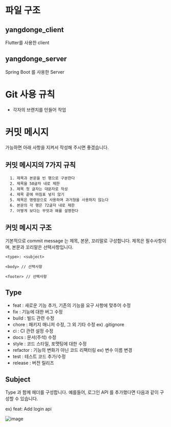 # 파일 구조

## yangdonge_client
Flutter를 사용한 client

## yangdonge_server
Spring Boot 를 사용한 Server

# Git 사용 규칙
- 각자의 브랜치를 만들어 작업

# 커밋 메시지
가능하면 아래 사항을 지켜서 작성해 주시면 좋겠습니다.
## 커밋 메시지의 7가지 규칙
      1. 제목과 본문을 빈 행으로 구분한다
      2. 제목을 50글자 내로 제한
      3. 제목 첫 글자는 대문자로 작성
      4. 제목 끝에 마침표 넣지 않기
      5. 제목은 명령문으로 사용하며 과거형을 사용하지 않는다
      6. 본문의 각 행은 72글자 내로 제한
      7. 어떻게 보다는 무엇과 왜를 설명한다
## 커밋 메시지 구조
기본적으로 commit message 는 제목, 본문, 꼬리말로 구성합니다.
제목은 필수사항이며, 본문과 꼬리말은 선택사항입니다.

```
<type>: <subject>

<body> // 선택사항

<footer> // 선택사항
```

## Type
- feat : 새로운 기능 추가, 기존의 기능을 요구 사항에 맞추어 수정
- fix : 기능에 대한 버그 수정
- build : 빌드 관련 수정
- chore : 패키지 매니저 수정, 그 외 기타 수정 ex) .gitignore
- ci : CI 관련 설정 수정
- docs : 문서(주석) 수정
- style : 코드 스타일, 포맷팅에 대한 수정
- refactor : 기능의 변화가 아닌 코드 리팩터링 ex) 변수 이름 변경
- test : 테스트 코드 추가/수정
- release : 버전 릴리즈

## Subject
Type 과 함께 헤더를 구성합니다. 예를들어, 로그인 API 를 추가했다면 다음과 같이 구성할 수 있습니다.

ex) feat: Add login api

![image](https://github.com/jnjosjk0965/secretJuJuWeapon/assets/107172985/e8c4732f-75bb-42a7-a002-d4bc43fd95bc)
